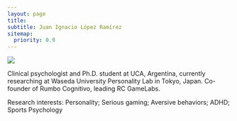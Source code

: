```yaml
---
layout: page
title: 
subtitle: Juan Ignacio López Ramírez
sitemap:
  priority: 0.9
---
```


<img src="{{ '/assets/img/pudhina.jpg' | prepend: site.baseurl }}" id="about-img">

<div id="describe-text">
	<p>Clinical psychologist and Ph.D. student at UCA, Argentina, currently researching at Waseda University Personality Lab in Tokyo, Japan. Co-founder of Rumbo Cognitivo, leading RC GameLabs.</p>
	<p>Research interests: Personality; Serious gaming; Aversive behaviors; ADHD; Sports Psychology</p>
</div>
